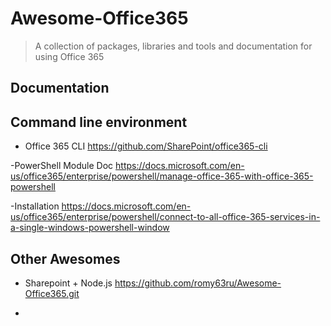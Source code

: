 # Awesome-Office365

> A collection of packages, libraries and tools and documentation for using Office 365

## Documentation



## Command line environment

- Office 365 CLI
https://github.com/SharePoint/office365-cli

-PowerShell Module 
Doc https://docs.microsoft.com/en-us/office365/enterprise/powershell/manage-office-365-with-office-365-powershell

-Installation https://docs.microsoft.com/en-us/office365/enterprise/powershell/connect-to-all-office-365-services-in-a-single-windows-powershell-window


## Other Awesomes

- Sharepoint + Node.js https://github.com/romy63ru/Awesome-Office365.git

- 